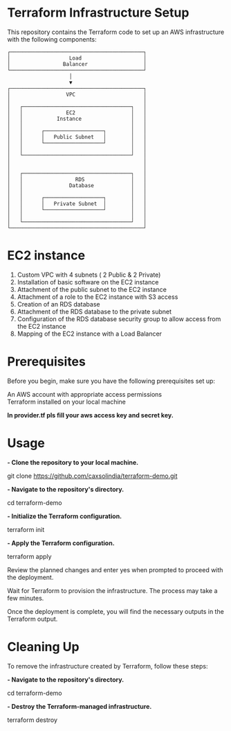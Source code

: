 # Terraform Infrastructure Setup
This repository contains the Terraform code to set up an AWS infrastructure with the following components:

    ┌───────────────────────────────────────────┐
    │                   Load                    │
    │                 Balancer                  │
    └───────────────────────────────────────────┘
                        │
                        ▼
    ┌───────────────────────────────────────────┐
    │                  VPC                      │
    │                                           │
    │   ┌───────────────────────────────────┐   │
    │   │              EC2                  │   │
    │   │           Instance                │   │
    │   │                                   │   │
    │   │      ┌───────────────────┐        │   │
    │   │      │   Public Subnet   │        │   │
    │   │      └───────────────────┘        │   │
    │   │                                   │   │
    │   └───────────────────────────────────┘   │
    │                                           │
    │                                           │
    │   ┌───────────────────────────────────┐   │
    │   │                 RDS               │   │
    │   │               Database            │   │
    │   │                                   │   │
    │   │      ┌───────────────────┐        │   │
    │   │      │   Private Subnet  │        │   │
    │   │      └───────────────────┘        │   │
    │   │                                   │   │
    │   └───────────────────────────────────┘   │
    └───────────────────────────────────────────┘



# EC2 instance
1. Custom VPC with 4 subnets ( 2 Public & 2 Private) <br>
2. Installation of basic software on the EC2 instance <br>
3. Attachment of the public subnet to the EC2 instance <br>
4. Attachment of a role to the EC2 instance with S3 access <br>
5. Creation of an RDS database <br>
6. Attachment of the RDS database to the private subnet <br>
7. Configuration of the RDS database security group to allow access from the EC2 instance <br>
8. Mapping of the EC2 instance with a Load Balancer <br>

# Prerequisites

Before you begin, make sure you have the following prerequisites set up: <br>

An AWS account with appropriate access permissions <br>
Terraform installed on your local machine

**In provider.tf pls fill your aws access key and secret key.**

# Usage

**- Clone the repository to your local machine.**
  
git clone https://github.com/caxsolindia/terraform-demo.git

**- Navigate to the repository's directory.**

cd terraform-demo

**- Initialize the Terraform configuration.**

terraform init

**- Apply the Terraform configuration.**

terraform apply

Review the planned changes and enter yes when prompted to proceed with the deployment.

Wait for Terraform to provision the infrastructure. The process may take a few minutes.

Once the deployment is complete, you will find the necessary outputs in the Terraform output.

# Cleaning Up

To remove the infrastructure created by Terraform, follow these steps:

**- Navigate to the repository's directory.**

cd terraform-demo

**- Destroy the Terraform-managed infrastructure.**

terraform destroy






